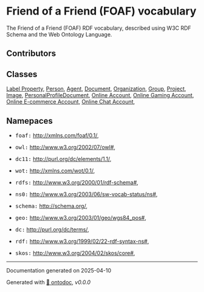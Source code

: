 # Friend of a Friend (FOAF) vocabulary

The Friend of a Friend (FOAF) RDF vocabulary, described using W3C RDF Schema and the Web Ontology Language.

## Contributors



## Classes


[Label Property](class/LabelProperty.md),
[Person](class/Person.md),
[Agent](class/Agent.md),
[Document](class/Document.md),
[Organization](class/Organization.md),
[Group](class/Group.md),
[Project](class/Project.md),
[Image](class/Image.md),
[PersonalProfileDocument](class/PersonalProfileDocument.md),
[Online Account](class/OnlineAccount.md),
[Online Gaming Account](class/OnlineGamingAccount.md),
[Online E-commerce Account](class/OnlineEcommerceAccount.md),
[Online Chat Account](class/OnlineChatAccount.md),

## Namepaces



- <kbd>foaf:</kbd> http://xmlns.com/foaf/0.1/,

- <kbd>owl:</kbd> http://www.w3.org/2002/07/owl#,

- <kbd>dc11:</kbd> http://purl.org/dc/elements/1.1/,

- <kbd>wot:</kbd> http://xmlns.com/wot/0.1/,

- <kbd>rdfs:</kbd> http://www.w3.org/2000/01/rdf-schema#,

- <kbd>ns0:</kbd> http://www.w3.org/2003/06/sw-vocab-status/ns#,

- <kbd>schema:</kbd> http://schema.org/,

- <kbd>geo:</kbd> http://www.w3.org/2003/01/geo/wgs84_pos#,

- <kbd>dc:</kbd> http://purl.org/dc/terms/,

- <kbd>rdf:</kbd> http://www.w3.org/1999/02/22-rdf-syntax-ns#,

- <kbd>skos:</kbd> http://www.w3.org/2004/02/skos/core#,

---

Documentation generated on 2025-04-10

Generated with [📑 ontodoc](https://github.com/StephaneBranly/ontodoc), *v0.0.0*